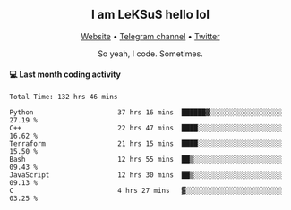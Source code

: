 <h2 align="center">I am LeKSuS hello lol</h2>
<div align="center">
  <a href="https://leksus.net">Website</a> •
  <a href="https://t.me/leksus_was_here">Telegram channel</a> •
  <a href="https://twitter.com/___LeKSuS___">Twitter</a>
</div>
<p align="center">So yeah, I code. Sometimes.</p>

#### :computer: Last month coding activity
<!--START_SECTION:waka-->

```text
Total Time: 132 hrs 46 mins

Python                     37 hrs 16 mins  ██████▓░░░░░░░░░░░░░░░░░░   27.19 %
C++                        22 hrs 47 mins  ████░░░░░░░░░░░░░░░░░░░░░   16.62 %
Terraform                  21 hrs 15 mins  ████░░░░░░░░░░░░░░░░░░░░░   15.50 %
Bash                       12 hrs 55 mins  ██▒░░░░░░░░░░░░░░░░░░░░░░   09.43 %
JavaScript                 12 hrs 30 mins  ██▒░░░░░░░░░░░░░░░░░░░░░░   09.13 %
C                          4 hrs 27 mins   ▓░░░░░░░░░░░░░░░░░░░░░░░░   03.25 %
```

<!--END_SECTION:waka-->

<!-- flag{4_l0t_0f_1nter35t1ng_th1ng5_4r3_1n_publ1c_d0m41n} -->
